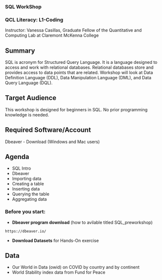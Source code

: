 ### **SQL WorkShop**

### **QCL Literacy: L1-Coding**
Instructor: Vanessa Casillas, Graduate Fellow of the Quantitative and Computing Lab at Claremont McKenna College

## **Summary**
SQL is acronym for Structured Query Language. It is a language designed to access and work with relational databases. Relational databases store and provides access to data points that are related. Workshop will look at Data Definition Language (DDL), Data Manipulation Language (DML), and Data Query Language (DQL).

## **Target Audience**
This workshop is designed for beginners in SQL. No prior programming knowledge is needed.

## **Required Software/Account**
Dbeaver - Download (Windows and Mac users)

## **Agenda**
 - SQL Intro 
 - Dbeaver
 - Importing data
 - Creating a table 
 - Inserting data 
 - Querying the table 
 - Aggregating data

### Before you start:
  - **Dbeaver program download** (how to avilable titled SQL_preworkshop)
  ```bash
  https://dbeaver.io/
  ```
  - **Download Datasets** for Hands-On exercise
 
## **Data**
  - Our World in Data (owid) on COVID by country and by continent 
  - World Stability index data from Fund for Peace

  

